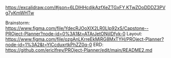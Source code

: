 https://excalidraw.com/#json=6LDlHHcdjkAzfXeZTGxFY,KTwZOoDDDZ3PVg7yKmWHTw


Brainstorm: https://www.figma.com/file/YdecRJOoXlX2LR0LIp92xS/Capstone--PROject-Planner?node-id=0%3A1&t=ATArJetONjjlDfyk-0
Layout: https://www.figma.com/file/ozgAnLKrreEkMjRG8MxTYH/PROject-Planner?node-id=1%3A2&t=YlCcduxrtkPhZZ0q-0
ERD: https://github.com/ericlfrey/PROject-Planner/edit/main/README2.md

